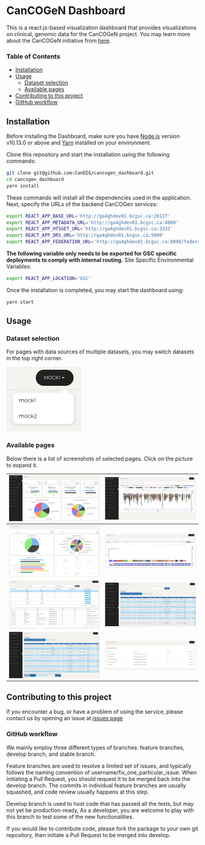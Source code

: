# CanCOGeN Dashboard

This is a react.js-based visualization dashboard that provides visualizations on clinical, genomic data for the CanCOGeN project. You may learn more about the CanCOGeN initiative from [here](https://www.genomecanada.ca/en/cancogen).

### Table of Contents
- [Installation](#installation)
- [Usage](#usage)
  - [Dataset selection](#dataset-selection)
  - [Available pages](#available-pages)
- [Contributing to this project](#contributing-to-this-project)
- [GitHub workflow](#github-workflow)


## Installation

Before installing the Dashboard, make sure you have [Node.js](https://nodejs.org/en/) version v10.13.0 or above and [Yarn](https://yarnpkg.com/) installed on your environment.

Clone this repository and start the installation using the following commands:
```bash
git clone git@github.com:CanDIG/cancogen_dashboard.git
cd cancogen_dashboard
yarn install
```
These commands will install all the dependencies used in the application. Next, specify the URLs of the backend CanCOGen services:
```bash
export REACT_APP_BASE_URL='http://ga4ghdev01.bcgsc.ca:20127'
export REACT_APP_METADATA_URL='http://ga4ghdev01.bcgsc.ca:4000'
export REACT_APP_HTSGET_URL='http://ga4ghdev01.bcgsc.ca:3333'
export REACT_APP_DRS_URL='http://ga4ghdev01.bcgsc.ca:5000'
export REACT_APP_FEDERATION_URL='http://ga4ghdev01.bcgsc.ca:8890/federation/search'
```

**The following variable only needs to be exported for GSC specific deployments to comply with internal routing.**
Site Specific Environmental Variables:
```bash
export REACT_APP_LOCATION='GSC'
```


Once the installation is completed, you may start the dashboard using:
```bash
yarn start
```

## Usage

### Dataset selection

For pages with data sources of multiple datasets, you may switch datasets in the top right corner.

![](https://raw.githubusercontent.com/CanDIG/cancogen_dashboard/develop/docs/datasets_dropdown.png)

### Available pages

Below there is a list of screenshots of selected pages. Click on the picture to expand it.

| ![](https://raw.githubusercontent.com/CanDIG/cancogen_dashboard/develop/docs/overview_page.png)        | ![](https://raw.githubusercontent.com/CanDIG/cancogen_dashboard/develop/docs/htsget_browser.png) |
|------------------------------------------------------------------------------------------------------------------|---------------------------------------------------------------------------------------------------------------|
| ![](https://raw.githubusercontent.com/CanDIG/cancogen_dashboard/develop/docs/individuals_overview.png) | ![](https://raw.githubusercontent.com/CanDIG/cancogen_dashboard/develop/docs/gwas_browser.png)      |
| ![](https://raw.githubusercontent.com/CanDIG/cancogen_dashboard/develop/docs/variants_search.png)      | ![](https://raw.githubusercontent.com/CanDIG/cancogen_dashboard/develop/docs/symptoms_search.png) |
| ![](https://raw.githubusercontent.com/CanDIG/cancogen_dashboard/develop/docs/chord_metadata.png)       |   ![](https://raw.githubusercontent.com/CanDIG/cancogen_dashboard/develop/docs/services_status.png)                                                                                                              |

## Contributing to this project

If you encounter a bug, or have a problem of using the service, please contact us by opening an issue at [issues page](https://github.com/CanDIG/cancogen_dashboard/issues)

### GitHub workflow

We mainly employ three different types of branches: feature branches, develop branch, and stable branch.

Feature branches are used to resolve a limited set of issues, and typically follows the naming convention of username/fix_one_particular_issue. When initiating a Pull Request, you should request it to be merged back into the develop branch. The commits in individual feature branches are usually squashed, and code review usually happens at this step.

Develop branch is used to host code that has passed all the tests, but may not yet be production-ready, As a developer, you are welcome to play with this branch to test some of the new functionalities.

If you would like to contribute code, please fork the package to your own git repository, then initiate a Pull Request to be merged into develop.

